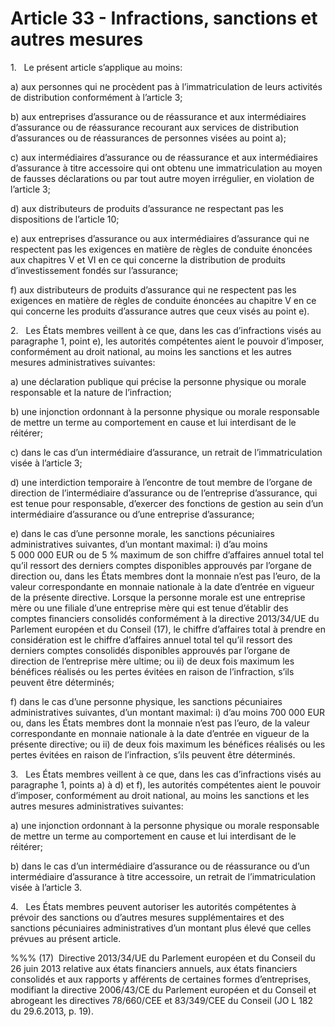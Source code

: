 # Article 33 - Infractions, sanctions et autres mesures


1.   Le présent article s’applique au moins:

a) aux personnes qui ne procèdent pas à l’immatriculation de leurs activités de distribution conformément à l’article 3;

b) aux entreprises d’assurance ou de réassurance et aux intermédiaires d’assurance ou de réassurance recourant aux services de distribution d’assurances ou de réassurances de personnes visées au point a);

c) aux intermédiaires d’assurance ou de réassurance et aux intermédiaires d’assurance à titre accessoire qui ont obtenu une immatriculation au moyen de fausses déclarations ou par tout autre moyen irrégulier, en violation de l’article 3;

d) aux distributeurs de produits d’assurance ne respectant pas les dispositions de l’article 10;

e) aux entreprises d’assurance ou aux intermédiaires d’assurance qui ne respectent pas les exigences en matière de règles de conduite énoncées aux chapitres V et VI en ce qui concerne la distribution de produits d’investissement fondés sur l’assurance;

f) aux distributeurs de produits d’assurance qui ne respectent pas les exigences en matière de règles de conduite énoncées au chapitre V en ce qui concerne les produits d’assurance autres que ceux visés au point e).

2.   Les États membres veillent à ce que, dans les cas d’infractions visés au paragraphe 1, point e), les autorités compétentes aient le pouvoir d’imposer, conformément au droit national, au moins les sanctions et les autres mesures administratives suivantes:

a) une déclaration publique qui précise la personne physique ou morale responsable et la nature de l’infraction;

b) une injonction ordonnant à la personne physique ou morale responsable de mettre un terme au comportement en cause et lui interdisant de le réitérer;

c) dans le cas d’un intermédiaire d’assurance, un retrait de l’immatriculation visée à l’article 3;

d) une interdiction temporaire à l’encontre de tout membre de l’organe de direction de l’intermédiaire d’assurance ou de l’entreprise d’assurance, qui est tenue pour responsable, d’exercer des fonctions de gestion au sein d’un intermédiaire d’assurance ou d’une entreprise d’assurance;

e) dans le cas d’une personne morale, les sanctions pécuniaires administratives suivantes, d’un montant maximal: i) d’au moins 5 000 000 EUR ou de 5 % maximum de son chiffre d’affaires annuel total tel qu’il ressort des derniers comptes disponibles approuvés par l’organe de direction ou, dans les États membres dont la monnaie n’est pas l’euro, de la valeur correspondante en monnaie nationale à la date d’entrée en vigueur de la présente directive. Lorsque la personne morale est une entreprise mère ou une filiale d’une entreprise mère qui est tenue d’établir des comptes financiers consolidés conformément à la directive 2013/34/UE du Parlement européen et du Conseil (17), le chiffre d’affaires total à prendre en considération est le chiffre d’affaires annuel total tel qu’il ressort des derniers comptes consolidés disponibles approuvés par l’organe de direction de l’entreprise mère ultime; ou ii) de deux fois maximum les bénéfices réalisés ou les pertes évitées en raison de l’infraction, s’ils peuvent être déterminés;

f) dans le cas d’une personne physique, les sanctions pécuniaires administratives suivantes, d’un montant maximal: i) d’au moins 700 000 EUR ou, dans les États membres dont la monnaie n’est pas l’euro, de la valeur correspondante en monnaie nationale à la date d’entrée en vigueur de la présente directive; ou ii) de deux fois maximum les bénéfices réalisés ou les pertes évitées en raison de l’infraction, s’ils peuvent être déterminés.

3.   Les États membres veillent à ce que, dans les cas d’infractions visés au paragraphe 1, points a) à d) et f), les autorités compétentes aient le pouvoir d’imposer, conformément au droit national, au moins les sanctions et les autres mesures administratives suivantes:

a) une injonction ordonnant à la personne physique ou morale responsable de mettre un terme au comportement en cause et lui interdisant de le réitérer;

b) dans le cas d’un intermédiaire d’assurance ou de réassurance ou d’un intermédiaire d’assurance à titre accessoire, un retrait de l’immatriculation visée à l’article 3.

4.   Les États membres peuvent autoriser les autorités compétentes à prévoir des sanctions ou d’autres mesures supplémentaires et des sanctions pécuniaires administratives d’un montant plus élevé que celles prévues au présent article.

%%% (17)  Directive 2013/34/UE du Parlement européen et du Conseil du 26 juin 2013 relative aux états financiers annuels, aux états financiers consolidés et aux rapports y afférents de certaines formes d’entreprises, modifiant la directive 2006/43/CE du Parlement européen et du Conseil et abrogeant les directives 78/660/CEE et 83/349/CEE du Conseil (JO L 182 du 29.6.2013, p. 19).
